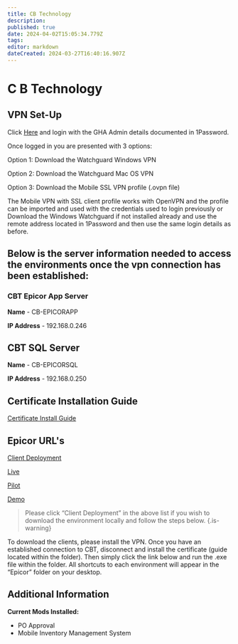 ```yaml
---
title: CB Technology
description: 
published: true
date: 2024-04-02T15:05:34.779Z
tags: 
editor: markdown
dateCreated: 2024-03-27T16:40:16.907Z
---
```


# C B Technology

## VPN Set-Up

Click [Here](https://62.6.60.12:60443/sslvpn_logon.shtml) and login with the GHA Admin details documented in 1Password.

 

Once logged in you are presented with 3 options: 

 

Option 1: Download the Watchguard Windows VPN

Option 2: Download the Watchguard Mac OS VPN

Option 3: Download the Mobile SSL VPN profile (.ovpn file)

 

The Mobile VPN with SSL client profile works with OpenVPN and the profile can be imported and used with the credentials used to login previously or Download the Windows Watchguard if not installed already and use the remote address located in 1Password and then use the same login details as before.

## Below is the server information needed to access the environments once the vpn connection has been established: 

 

### CBT Epicor App Server

**Name** - CB-EPICORAPP

**IP Address** - 192.168.0.246

## CBT SQL Server

 

**Name** - CB-EPICORSQL

**IP Address** - 192.168.0.250
 
## Certificate Installation Guide

[Certificate Install Guide](/install-cbt-app-server-cert.pdf)

## Epicor URL's

[Client Deployment](https://epiclientsdeployment.blob.core.windows.net/deployment/CBT_Client_Installer.zip)

[Live](https://cb-epicorapp/cbtlive/home)

[Pilot](https://cb-epicorapp/cbtpilot/home)

[Demo](https://cb-epicorapp/cbtdemo/home)

> Please click “Client Deployment” in the above list if you wish to download the environment locally and follow the steps below. 
{.is-warning}

To download the clients, please install the VPN. Once you have an established connection to CBT, disconnect and install the certificate (guide located within the folder). Then simply click the link below and run the .exe file within the folder. All shortcuts to each environment will appear in the “Epicor” folder on your desktop.



## Additional Information 

**Current Mods Installed:**

- PO Approval 
- Mobile Inventory Management System 

